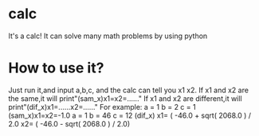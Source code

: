# calc
It's a calc! It can solve many math problems by using python
# How to use it?
Just run it,and input a,b,c, and the calc can tell you x1 x2.
If x1 and x2 are the same,it will print"(sam_x)x1=x2=......"
If x1 and x2 are different,it will print"(dif_x)x1=......x2=......"
For example:
a = 1
b = 2
c = 1
(sam_x)x1=x2=-1.0
a = 1
b = 46
c = 12
(dif_x) x1= ( -46.0 + sqrt( 2068.0 )  / 2.0 x2= ( -46.0 - sqrt( 2068.0 )  / 2.0)
